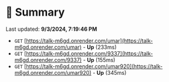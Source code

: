 # 📖 Summary
Last updated: **9/3/2024, 7:19:46 PM**

- `GET` [https://talk-m6gd.onrender.com/umar](https://talk-m6gd.onrender.com/umar) - **Up** (233ms)
- `GET` [https://talk-m6gd.onrender.com/9337](https://talk-m6gd.onrender.com/9337) - **Up** (155ms)
- `GET` [https://talk-m6gd.onrender.com/umar920](https://talk-m6gd.onrender.com/umar920) - **Up** (345ms)
